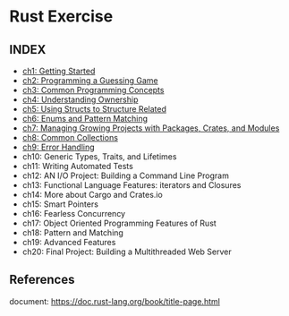 # Rust Exercise

## INDEX

- [ch1: Getting Started](./ch1/index.md)
- [ch2: Programming a Guessing Game](./ch2/index.md)
- [ch3: Common Programming Concepts](./ch3/index.md)
- [ch4: Understanding Ownership](./ch4/index.md)
- [ch5: Using Structs to Structure Related](./ch5/index.md)
- [ch6: Enums and Pattern Matching](./ch6/index.md)
- [ch7: Managing Growing Projects with Packages, Crates, and Modules](./ch7/index.md)
- [ch8: Common Collections](./ch8/index.md)
- [ch9: Error Handling](./ch9.index.md)
- ch10: Generic Types, Traits, and Lifetimes
- ch11: Writing Automated Tests
- ch12: AN I/O Project: Building a Command Line Program
- ch13: Functional Language Features: iterators and Closures
- ch14: More about Cargo and Crates.io
- ch15: Smart Pointers
- ch16: Fearless Concurrency
- ch17: Object Oriented Programming Features of Rust
- ch18: Pattern and Matching
- ch19: Advanced Features
- ch20: Final Project: Building a Multithreaded Web Server

## References

document: https://doc.rust-lang.org/book/title-page.html
